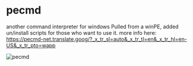 # pecmd
another command interpreter for windows
Pulled from a winPE, added un/install scripts for those who want to use it.
more info here: https://pecmd-net.translate.goog/?_x_tr_sl=auto&_x_tr_tl=en&_x_tr_hl=en-US&_x_tr_pto=wapp

![pecmd](https://github.com/user-attachments/assets/da4777e0-a1fb-4ff9-bca2-b2ceea064103)
